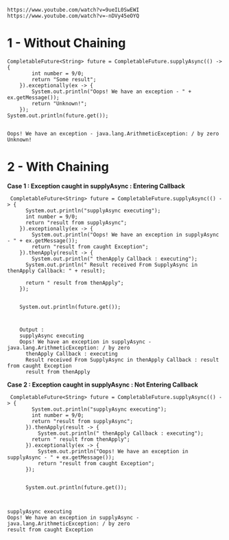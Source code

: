 
	https://www.youtube.com/watch?v=9ueIL0SwEWI
	https://www.youtube.com/watch?v=-nDVy45eOYQ


# 1 - Without Chaining 


    CompletableFuture<String> future = CompletableFuture.supplyAsync(() -> {
			int number = 9/0;
			return "Some result";
		}).exceptionally(ex -> {
		    System.out.println("Oops! We have an exception - " + ex.getMessage());
		    return "Unknown!";
		});	
    System.out.println(future.get());
	

    Oops! We have an exception - java.lang.ArithmeticException: / by zero
    Unknown!

  
  
# 2 - With Chaining 

  **Case 1 : Exception caught in supplyAsync : Entering Callback**
    
     CompletableFuture<String> future = CompletableFuture.supplyAsync(() -> {
          System.out.println("supplyAsync executing");
          int number = 9/0;
          return "result from supplyAsync";
        }).exceptionally(ex -> {
            System.out.println("Oops! We have an exception in supplyAsync - " + ex.getMessage());
            return "result from caught Exception";
        }).thenApply(result -> {
            System.out.println(" thenApply Callback : executing");
          System.out.println(" Result received From SupplyAsync in thenApply Callback: " + result);

          return " result from thenApply";
        });


        System.out.println(future.get());
        
 #       
        Output : 
        supplyAsync executing
        Oops! We have an exception in supplyAsync - java.lang.ArithmeticException: / by zero
          thenApply Callback : executing
          Result received From SupplyAsync in thenApply Callback : result from caught Exception
          result from thenApply


  **Case 2 : Exception caught in supplyAsync : Not Entering Callback**

     CompletableFuture<String> future = CompletableFuture.supplyAsync(() -> {
            System.out.println("supplyAsync executing");
            int number = 9/0;
            return "result from supplyAsync";
          }).thenApply(result -> {
              System.out.println(" thenApply Callback : executing");
            return " result from thenApply";
          }).exceptionally(ex -> {
              System.out.println("Oops! We have an exception in supplyAsync - " + ex.getMessage());
              return "result from caught Exception";
          });


          System.out.println(future.get());



    supplyAsync executing
    Oops! We have an exception in supplyAsync - java.lang.ArithmeticException: / by zero
    result from caught Exception


      

